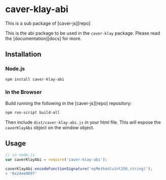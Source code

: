 # caver-klay-abi

This is a sub package of [caver-js][repo]

This is the abi package to be used in the `caver-klay` package.
Please read the [documentation][docs] for more.

## Installation

### Node.js

```bash
npm install caver-klay-abi
```

### In the Browser

Build running the following in the [caver-js][repo] repository:

```bash
npm run-script build-all
```

Then include `dist/caver-klay-abi.js` in your html file.
This will expose the `caverKlayAbi` object on the window object.


## Usage

```js
// in node.js
var caverKlayAbi = require('caver-klay-abi');

caverKlayAbi.encodeFunctionSignature('myMethod(uint256,string)');
> '0x24ee0097'
```
